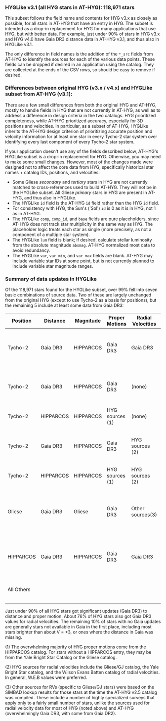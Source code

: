 ### HYGLike v3.1 (all HYG stars in AT-HYG): 118,971 stars

This subset follows the field name and contents for HYG v3.x as closely as possible, for all stars in AT-HYG that have an entry in HYG. The subset is intended as a drop-in replacement for HYG for many applications that use HYG, but with better data. For example, just under 90% of stars in HYG v3.x and HYG v4.0 have Gaia DR3 distance data in AT-HYG v3.1, and thus also in HYGLike v3.1. 

The only difference in field names is the addition of the `*_src` fields from AT-HYG to identify the sources for each of the various data points. These fields can be dropped if desired in an application using the catalog. They are collected at the ends of the CSV rows, so should be easy to remove if desired.

### Differences between original HYG (v3.x / v4.x) and HYGLike subset from AT-HYG (v3.1):

There are a few small differences from both the original HYG and AT-HYG, mostly to handle fields in HYG that are not currently in AT-HYG, as well as to address a difference in design criteria in the two catalogs. HYG prioritized completeness, while AT-HYG prioritized accuracy, especially for 3D positions and velocities. In particular, as a subset of AT-HYG, HYGLike inherits the AT-HYG design criterion of prioritizing accurate position and velocity information for at least one star in every Tycho-2 star system over identifying every last component of every Tycho-2 star system.

If your application doesn't use any of the fields described below, AT-HYG's HYGLike subset is a drop-in replacement for HYG. Otherwise, you may need to make some small changes. However, most of the changes made were designed not to affect the core data from HYG, specifically historical star names + catalog IDs, positions, and velocities:

* Some Gliese _secondary_ and _tertiary_ stars in HYG are not currently matched to cross-references used to build AT-HYG. They will not be in the HYGLike subset. All Gliese _primary_ stars in HYG are present in AT-HYG, and thus also in HYGLike.
* The HYGLike `id` field is the AT-HYG `id` field rather than the HYG `id` field. 
* For consistency with HYG, the Sun's ('Sol') `id` is 0 as it is in HYG, not 1 as in AT-HYG.
* The HYGLike `comp`, `comp_id`, and `base` fields are pure placeholders, since AT-HYG does not track star multiplicity in the same way as HYG. The placeholder logic treats each star as single (more precisely, as not a component of a multiple star system).
* The HYGLike `lum` field is blank; if desired, calculate stellar luminosity from the absolute magnitude `absmag`. AT-HYG normalized most data to avoid redundancy.
* The HYGLike `var`, `var_min`, and `var_max` fields are blank. AT-HYG may include variable star IDs at some point, but is not currently planned to include variable star magnitude ranges.

### Summary of data updates in HYGLike

Of the 118,971 stars found for the HYGLike subset, over 99% fell into seven basic combinations of source data. Two of these are largely unchanged from the original HYG (except to use Tycho-2 as a basis for positions), but the remaining 5 include at least some data from Gaia DR3:

|Position  |Distance  |Magnitude  |Proper Motions      |Radial Velocities|Total Count     |Notes
|----------|----------|-----------|--------------------|-----------------|----------------|-------
| Tycho-2  | Gaia DR3 | HIPPARCOS | Gaia DR3           | Gaia DR3        | 89,686 (75.4%)| Full position and 3D velocity update from Gaia
| Tycho-2  | Gaia DR3 | HIPPARCOS | Gaia DR3           | (none)          | 10,381 (8.7%) | Full position and 2D velocity update from Gaia
| Tycho-2  | HIPPARCOS| HIPPARCOS | HYG sources (1)    | (none)          | 8,607 (7.2%)  | No major change from HYG
| Tycho-2  | Gaia DR3 | HIPPARCOS | Gaia DR3           | HYG sources (2) | 4,750 (4.0%)  | Full position and 2D velocity update from Gaia
| Tycho-2  | HIPPARCOS| HIPPARCOS | HYG sources (1)    | HYG sources (2) | 3,327 (2.8%)  | No major change from HYG
| Gliese   | Gaia DR3 | Gliese    | Gaia DR3           | Other sources(3)| 822 (0.7%)    | Gliese stars from HYG  w/ position and 2D velocity update from Gaia
| HIPPARCOS| Gaia DR3 | HIPPARCOS | Gaia DR3           | Gaia DR3        | 425 (0.4%)    | Full position and 3D velocity update from Gaia
| All Others|         |           |                    |                 | 973 (0.8%)    | Various incomplete levels of update

Just under 90% of all HYG stars got significant updates (Gaia DR3) to distance and proper motion. About 76% of HYG stars also got Gaia DR3 values for radial velocities. The remaining 10% of stars with no Gaia updates are generally stars not available in Gaia in the first place, including most stars brighter than about V = +3, or ones where the distance in Gaia was missing.

(1) The overwhelming majority of HYG proper motions come from the HIPPARCOS catalog. For stars without a HIPPARCOS entry, they may be from the Yale Bright Star Catalog or the Gliese catalog.

(2) HYG sources for radial velocities include the Gliese/GJ catalog, the Yale Bright Star catalog, and the Wilson Evans Batten catalog of radial velocities. In general, W.E.B values were preferred.

(3) Other sources for RVs (specific to Gliese/GJ stars) were based on the SIMBAD lookup results for those stars at the time the AT-HYG v2.5 catalog was compiled. These include a number of highly specialized surveys that apply only to a fairly small number of stars, unlike the sources used for radial velocity data for most of HYG (noted above) and AT-HYG (overwhelmingly Gaia DR3, with some from Gaia DR2).
